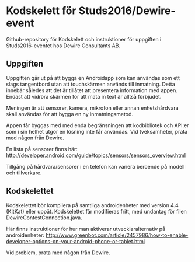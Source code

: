 # Kodskelett för Studs2016/Dewire-event
Github-repository för Kodskelett och instruktioner för uppgiften i 
Studs2016-eventet hos Dewire Consultants AB.

## Uppgiften
Uppgiften går ut på att bygga en Androidapp som kan användas som ett slags tangentbord
utan att touchskärmen används till inmatning. Detta innebär således att det är tillåtet
att presentera information med appen. Endast att vidröra skärmen för att mata in text
är alltså förbjudet.

Meningen är att sensorer, kamera, mikrofon eller annan enhetshårdvara skall användas för att 
bygga en ny inmatningsmetod.

Appen får byggas med med enda begränsningen att kodbibliotek och API:er som i sin helhet
utgör en lösning inte får användas. Vid tveksamheter, prata med någon från Dewire.

En lista på sensorer finns här:
http://developer.android.com/guide/topics/sensors/sensors_overview.html

Tillgång på hårdvara/sensorer i en telefon kan variera beroende på modell och tillverkare.

## Kodskelettet
Kodskelettet bör kompilera på samtliga androidenheter med version 4.4 (KitKat) eller uppåt.
Kodskelettet får modifieras fritt, med undantag för filen DewireContestConnection.java.

Här finns instruktioner för hur man aktiverar utvecklaralternativ på androidenheter:
http://www.greenbot.com/article/2457986/how-to-enable-developer-options-on-your-android-phone-or-tablet.html

Vid problem, prata med någon från Dewire.
